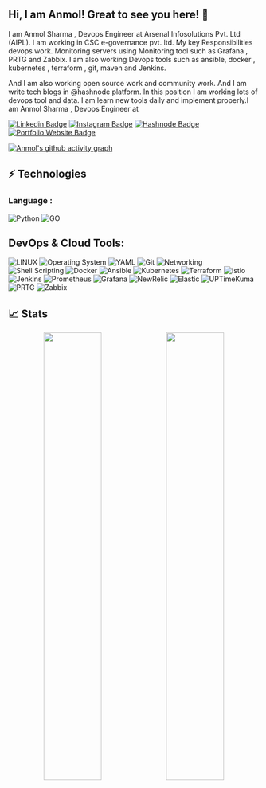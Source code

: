 ## Hi, I am Anmol! Great to see you here! 👋

I am Anmol Sharma , Devops Engineer at Arsenal Infosolutions Pvt. Ltd (AIPL). I am working in CSC e-governance pvt. ltd. My key Responsibilities devops work. Monitoring servers using Monitoring tool such as Grafana , PRTG and Zabbix. I am also working Devops tools such as ansible, docker , kubernetes , terraform , git, maven and Jenkins.

 And I am also working open source work and community work. And I am write tech blogs in @hashnode platform. In this position I am working lots of devops tool and data. I am learn new tools daily and implement properly.I am Anmol Sharma , Devops Engineer at 

[![Linkedin Badge](https://img.shields.io/badge/-anmolsharma-blue?style=flat-square&logo=Linkedin&logoColor=white&link=https://www.linkedin.com/in/anmol-sharma-9899a31ab/)](https://www.linkedin.com/in/anmol-sharma-9899a31ab/)
[![Instagram Badge](https://img.shields.io/badge/-kaiwalya.koparkar-purple?style=flat-square&logo=instagram&logoColor=white&link=https://instagram.com/notkaiwalya)](https://instagram.com/notkaiwalya)
[![Hashnode Badge](https://img.shields.io/badge/-@anmolsharma-1F51FF?style=flat-square&labelColor=1F51FF&logo=Hashnode&link=https://anmolsblog.hashnode.dev/)](https://anmolsblog.hashnode.dev/)
[![Portfolio Website Badge](https://img.shields.io/badge/-Portfolio-black?style=flat-square&logo=BioLink&logoColor=white&link=https://linktr.ee/anmol02)](https://linktr.ee/anmol02)

[![Anmol's github activity graph](https://github-readme-activity-graph.vercel.app/graph?username=AnmolSharma&bg_color=0f2d3d&color=1cadfb&line=1cadfb&point=1cadfb&area=true&hide_border=true)](https://github.com/ashutosh00710/github-readme-activity-graph)

## ⚡ Technologies

### Language :
![Python](https://img.shields.io/badge/-Python-black?style=flat-square&logo=Python)
![GO](https://img.shields.io/badge/-Go-black?style=flat-square&logo=Go)


## DevOps & Cloud Tools:
![LINUX](https://img.shields.io/badge/-Linux-black?style=flat-square&logo=Linux)
![Operating System](https://img.shields.io/badge/-operatingsystem-black?style=flat-square&logo=operatingsystem)
![YAML](https://img.shields.io/badge/-YAML-black?style=flat-square&logo=YAML)
![Git](https://img.shields.io/badge/-Git-black?style=flat-square&logo=Git)
![Networking](https://img.shields.io/badge/-Networking-black?style=flat-square&logo=Networking)
![Shell Scripting](https://img.shields.io/badge/-ShellScripting-black?style=flat-square&logo=ShellScripting)
![Docker](https://img.shields.io/badge/-docker-black?style=flat-square&logo=docker)
![Ansible](https://img.shields.io/badge/-ansible-black?style=flat-square&logo=ansible)
![Kubernetes](https://img.shields.io/badge/-Kubernetes-black?style=flat-square&logo=Kubernetes)
![Terraform](https://img.shields.io/badge/-Terraform-black?style=flat-square&logo=Terraform)
![Istio](https://img.shields.io/badge/-Istio-black?style=flat-square&logo=Istio)
![Jenkins](https://img.shields.io/badge/-Jenkins-black?style=flat-square&logo=Jenkins)
![Prometheus](https://img.shields.io/badge/-Prometheus-black?style=flat-square&logo=Prometheus)
![Grafana](https://img.shields.io/badge/-Grafana-black?style=flat-square&logo=Grafana)
![NewRelic](https://img.shields.io/badge/-NewRelic-black?style=flat-square&logo=NewRelic)
![Elastic](https://img.shields.io/badge/-Elastic-black?style=flat-square&logo=Elastic)
![UPTimeKuma](https://img.shields.io/badge/-Uptimekuma-black?style=flat-square&logo=Uptimekuma)
![PRTG](https://img.shields.io/badge/-PRTG-black?style=flat-square&logo=PRTG)
![Zabbix](https://img.shields.io/badge/-Zabbix-black?style=flat-square&logo=Zabbix)


## 📈 Stats
<p align="center">
	
  <img width="48%" src="https://github-readme-stats.vercel.app/api?username=AnmolSharma&show_icons=true&theme=tokyonight" />
  <img width="48%" src="https://github-readme-streak-stats.herokuapp.com/?user=AnmolSharma&theme=tokyonight" />
</p>
